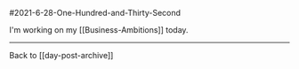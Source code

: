 #2021-6-28-One-Hundred-and-Thirty-Second

I'm working on my [[Business-Ambitions]] today.

---
Back to [[day-post-archive]]